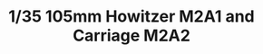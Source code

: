 ---
layout: product
title: "1/35 105mm Howitzer M2A1 and Carriage M2A2"
price: "3600" 
desc: "Maketa"
img_path: "/assets/img/AFV35182.webp"
brand: "N/A"
available: false
special_offer: false
new: false
soon: false
cat: "010000"
subcat: "015100"
subsubcat: "0N/A"
sifra: "AFV35182"
popular: false
spec: false
---